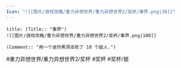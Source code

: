 ```yaml
---
Icon: "![[图片/游戏攻略/重力异想世界/重力异想世界2/奖杯/事界.png|30]]"
---
```

```ad-common-silver-trophy
title: (Title:: "事界")
![[图片/游戏攻略/重力异想世界/重力异想世界2/奖杯/事界.png|100]]

(Comment:: "用一个迷你黑洞击败了 10 个敌人.")
```

#重力异想世界/重力异想世界2/奖杯 #奖杯 #奖杯/银
